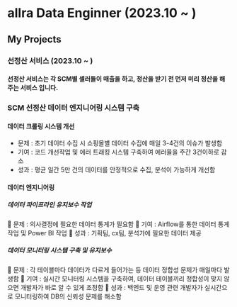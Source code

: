 # allra Data Enginner (2023.10 ~ )

## My Projects

### 선정산 서비스 (2023.10 ~ )

#### 선정산 서비스는 각 SCM별 셀러들이 매출을 하고, 정산을 받기 전 먼저 미리 정산을 해주는 서비스 입니다.

### SCM 선정산 데이터 엔지니어링 시스템 구축

#### 데이터 크롤링 시스템 개선
-	문제 : 초기 데이터 수집 시 쇼핑몰별 데이터 수집에 매일 3-4건의 이슈가 발생함
-	기여 : 코드 개선작업 및 에러 트래킹 시스템 구축하여 에러율을 주간 3건이하로 감소
-	성과 : 평균 일간 5만 건의 데이터를 안정적으로 수집, 분석이 가능하게 개선함
#### 데이터 엔지니어링
##### 데이터 파이프라인 유지보수 작업
	문제 : 의사결정에 필요한 데이터 통계가 필요함 
	기여 : Airflow를 통한 데이터 통계 작업 및 Power BI 작업
	성과 : 기획팀, cx팀, 분석가에 필요한 데이터 제공
##### 데이터 모니터링 시스템 구축 및 유지보수
	문제 : 각 테이블마다 데이터가 다르게 들어가는 등 데이터 정합성 문제가 매일마다 발생함
	기여 : 실시간 모니터링 시스템을 구축하여, 데이터 테이블끼리 정합성이 맞지 않으면 개발자가 바로 알 수 있게 조정함
	성과 : 백엔드 및 운영 관련 개발자가 실시간으로 모니터링하여 DB의 신뢰성 문제를 해소함
